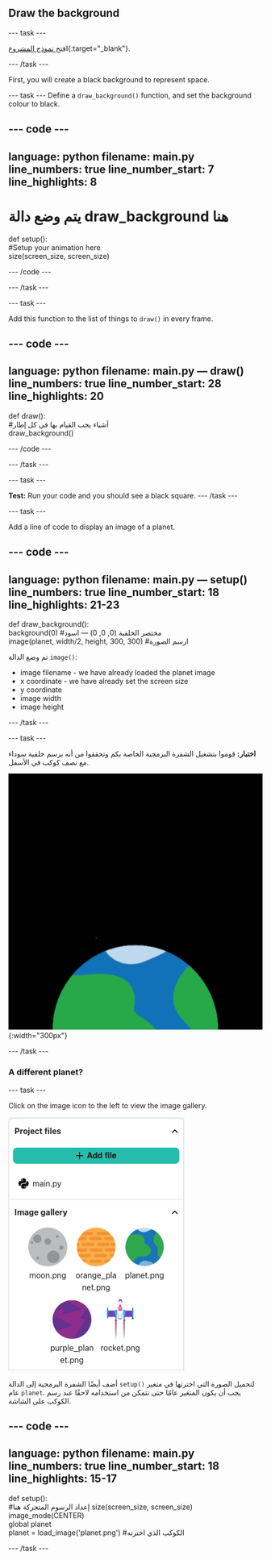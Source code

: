 ## Draw the background

--- task ---

افتح[ نموذج المشروع](https://trinket.io/python/bd7592097e){:target="_blank"}.

--- /task ---

First, you will create a black background to represent space.

--- task --- Define a `draw_background()` function, and set the background colour to black.

--- code ---
---
language: python filename: main.py line_numbers: true line_number_start: 7
line_highlights: 8
---

# يتم وضع دالة draw_background هنا
def setup():   
#Setup your animation here   
size(screen_size, screen_size)

--- /code ---

--- /task ---

--- task ---

Add this function to the list of things to `draw()` in every frame.

--- code ---
---
language: python filename: main.py — draw() line_numbers: true line_number_start: 28
line_highlights: 20
---

def draw():   
#أشياء يجب القيام بها في كل إطار    
draw_background()

--- /code ---

--- /task ---

--- task ---

**Test:** Run your code and you should see a black square. --- /task ---



--- task ---

Add a line of code to display an image of a planet.

--- code ---
---
language: python filename: main.py — setup() line_numbers: true line_number_start: 18
line_highlights: 21-23
---
def draw_background():   
background(0) #مختصر الخلفية (0, 0, 0) — اسود    
image(planet, width/2, height, 300, 300) #ارسم الصورة

تم وضع الدالة `image()`:

- image filename - we have already loaded the planet image
- x coordinate - we have already set the screen size
- y coordinate
- image width
- image height

--- /task ---

--- task ---

**اختبار:** قوموا بتشغيل الشفرة البرمجية الخاصة بكم وتحققوا من أنه يرسم خلفية سوداء مع نصف كوكب في الأسفل.

![A planet against a black background.](images/step_2.png){:width="300px"}

--- /task ---

### A different planet?

--- task ---

Click on the image icon to the left to view the image gallery.

![Choose a different planet](images/image_gallery.png)

أضف أيضًا الشفرة البرمجية إلى الدالة `setup()` لتحميل الصورة التي اخترتها في متغير عام `planet`. يجب أن يكون المتغير عامًا حتى تتمكن من استخدامه لاحقًا عند رسم الكوكب على الشاشة.

--- code ---
---
language: python filename: main.py line_numbers: true line_number_start: 18
line_highlights: 15-17
---
def setup():   
#إعداد الرسوم المتحركة هنا size(screen_size, screen_size)   
image_mode(CENTER)   
global planet   
planet = load_image('planet.png') #الكوكب الذي اخترته

--- /task ---

